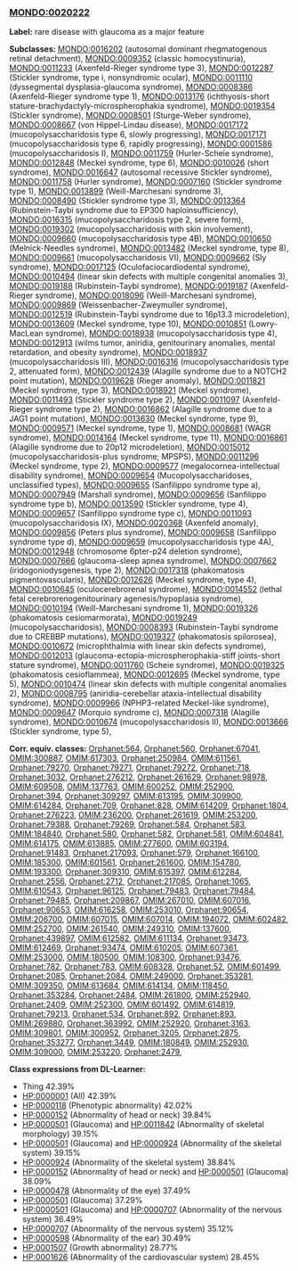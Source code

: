
### [MONDO:0020222](http://purl.obolibrary.org/obo/MONDO_0020222)
**Label:** rare disease with glaucoma as a major feature

**Subclasses:** [MONDO:0016202](http://purl.obolibrary.org/obo/MONDO_0016202) (autosomal dominant rhegmatogenous retinal detachment), [MONDO:0009352](http://purl.obolibrary.org/obo/MONDO_0009352) (classic homocystinuria), [MONDO:0011233](http://purl.obolibrary.org/obo/MONDO_0011233) (Axenfeld-Rieger syndrome type 3), [MONDO:0012287](http://purl.obolibrary.org/obo/MONDO_0012287) (Stickler syndrome, type i, nonsyndromic ocular), [MONDO:0011110](http://purl.obolibrary.org/obo/MONDO_0011110) (dyssegmental dysplasia-glaucoma syndrome), [MONDO:0008386](http://purl.obolibrary.org/obo/MONDO_0008386) (Axenfeld-Rieger syndrome type 1), [MONDO:0013176](http://purl.obolibrary.org/obo/MONDO_0013176) (ichthyosis-short stature-brachydactyly-microspherophakia syndrome), [MONDO:0019354](http://purl.obolibrary.org/obo/MONDO_0019354) (Stickler syndrome), [MONDO:0008501](http://purl.obolibrary.org/obo/MONDO_0008501) (Sturge-Weber syndrome), [MONDO:0008667](http://purl.obolibrary.org/obo/MONDO_0008667) (von Hippel-Lindau disease), [MONDO:0017172](http://purl.obolibrary.org/obo/MONDO_0017172) (mucopolysaccharidosis type 6, slowly progressing), [MONDO:0017171](http://purl.obolibrary.org/obo/MONDO_0017171) (mucopolysaccharidosis type 6, rapidly progressing), [MONDO:0001586](http://purl.obolibrary.org/obo/MONDO_0001586) (mucopolysaccharidosis I), [MONDO:0011759](http://purl.obolibrary.org/obo/MONDO_0011759) (Hurler-Scheie syndrome), [MONDO:0012848](http://purl.obolibrary.org/obo/MONDO_0012848) (Meckel syndrome, type 6), [MONDO:0010026](http://purl.obolibrary.org/obo/MONDO_0010026) (short syndrome), [MONDO:0016647](http://purl.obolibrary.org/obo/MONDO_0016647) (autosomal recessive Stickler syndrome), [MONDO:0011758](http://purl.obolibrary.org/obo/MONDO_0011758) (Hurler syndrome), [MONDO:0007160](http://purl.obolibrary.org/obo/MONDO_0007160) (Stickler syndrome type 1), [MONDO:0013899](http://purl.obolibrary.org/obo/MONDO_0013899) (Weill-Marchesani syndrome 3), [MONDO:0008490](http://purl.obolibrary.org/obo/MONDO_0008490) (Stickler syndrome type 3), [MONDO:0013364](http://purl.obolibrary.org/obo/MONDO_0013364) (Rubinstein-Taybi syndrome due to EP300 haploinsufficiency), [MONDO:0016315](http://purl.obolibrary.org/obo/MONDO_0016315) (mucopolysaccharidosis type 2, severe form), [MONDO:0019302](http://purl.obolibrary.org/obo/MONDO_0019302) (mucopolysaccharidosis with skin involvement), [MONDO:0009660](http://purl.obolibrary.org/obo/MONDO_0009660) (mucopolysaccharidosis type 4B), [MONDO:0010650](http://purl.obolibrary.org/obo/MONDO_0010650) (Melnick-Needles syndrome), [MONDO:0013482](http://purl.obolibrary.org/obo/MONDO_0013482) (Meckel syndrome, type 8), [MONDO:0009661](http://purl.obolibrary.org/obo/MONDO_0009661) (mucopolysaccharidosis VI), [MONDO:0009662](http://purl.obolibrary.org/obo/MONDO_0009662) (Sly syndrome), [MONDO:0017125](http://purl.obolibrary.org/obo/MONDO_0017125) (Oculofaciocardiodental syndrome), [MONDO:0010494](http://purl.obolibrary.org/obo/MONDO_0010494) (linear skin defects with multiple congenital anomalies 3), [MONDO:0019188](http://purl.obolibrary.org/obo/MONDO_0019188) (Rubinstein-Taybi syndrome), [MONDO:0019187](http://purl.obolibrary.org/obo/MONDO_0019187) (Axenfeld-Rieger syndrome), [MONDO:0018096](http://purl.obolibrary.org/obo/MONDO_0018096) (Weill-Marchesani syndrome), [MONDO:0009869](http://purl.obolibrary.org/obo/MONDO_0009869) (Weissenbacher-Zweymuller syndrome), [MONDO:0012519](http://purl.obolibrary.org/obo/MONDO_0012519) (Rubinstein-Taybi syndrome due to 16p13.3 microdeletion), [MONDO:0013609](http://purl.obolibrary.org/obo/MONDO_0013609) (Meckel syndrome, type 10), [MONDO:0010851](http://purl.obolibrary.org/obo/MONDO_0010851) (Lowry-MacLean syndrome), [MONDO:0018938](http://purl.obolibrary.org/obo/MONDO_0018938) (mucopolysaccharidosis type 4), [MONDO:0012913](http://purl.obolibrary.org/obo/MONDO_0012913) (wilms tumor, aniridia, genitourinary anomalies, mental retardation, and obesity syndrome), [MONDO:0018937](http://purl.obolibrary.org/obo/MONDO_0018937) (mucopolysaccharidosis III), [MONDO:0016316](http://purl.obolibrary.org/obo/MONDO_0016316) (mucopolysaccharidosis type 2, attenuated form), [MONDO:0012439](http://purl.obolibrary.org/obo/MONDO_0012439) (Alagille syndrome due to a NOTCH2 point mutation), [MONDO:0019628](http://purl.obolibrary.org/obo/MONDO_0019628) (Rieger anomaly), [MONDO:0011821](http://purl.obolibrary.org/obo/MONDO_0011821) (Meckel syndrome, type 3), [MONDO:0018921](http://purl.obolibrary.org/obo/MONDO_0018921) (Meckel syndrome), [MONDO:0011493](http://purl.obolibrary.org/obo/MONDO_0011493) (Stickler syndrome type 2), [MONDO:0011097](http://purl.obolibrary.org/obo/MONDO_0011097) (Axenfeld-Rieger syndrome type 2), [MONDO:0016862](http://purl.obolibrary.org/obo/MONDO_0016862) (Alagille syndrome due to a JAG1 point mutation), [MONDO:0013630](http://purl.obolibrary.org/obo/MONDO_0013630) (Meckel syndrome, type 9), [MONDO:0009571](http://purl.obolibrary.org/obo/MONDO_0009571) (Meckel syndrome, type 1), [MONDO:0008681](http://purl.obolibrary.org/obo/MONDO_0008681) (WAGR syndrome), [MONDO:0014164](http://purl.obolibrary.org/obo/MONDO_0014164) (Meckel syndrome, type 11), [MONDO:0016861](http://purl.obolibrary.org/obo/MONDO_0016861) (Alagille syndrome due to 20p12 microdeletion), [MONDO:0015012](http://purl.obolibrary.org/obo/MONDO_0015012) (mucopolysaccharidosis-plus syndrome; MPSPS), [MONDO:0011296](http://purl.obolibrary.org/obo/MONDO_0011296) (Meckel syndrome, type 2), [MONDO:0009577](http://purl.obolibrary.org/obo/MONDO_0009577) (megalocornea-intellectual disability syndrome), [MONDO:0009654](http://purl.obolibrary.org/obo/MONDO_0009654) (Mucopolysaccharidoses, unclassified types), [MONDO:0009655](http://purl.obolibrary.org/obo/MONDO_0009655) (Sanfilippo syndrome type a), [MONDO:0007949](http://purl.obolibrary.org/obo/MONDO_0007949) (Marshall syndrome), [MONDO:0009656](http://purl.obolibrary.org/obo/MONDO_0009656) (Sanfilippo syndrome type b), [MONDO:0013590](http://purl.obolibrary.org/obo/MONDO_0013590) (Stickler syndrome, type 4), [MONDO:0009657](http://purl.obolibrary.org/obo/MONDO_0009657) (Sanfilippo syndrome type c), [MONDO:0011093](http://purl.obolibrary.org/obo/MONDO_0011093) (mucopolysaccharidosis IX), [MONDO:0020368](http://purl.obolibrary.org/obo/MONDO_0020368) (Axenfeld anomaly), [MONDO:0009856](http://purl.obolibrary.org/obo/MONDO_0009856) (Peters plus syndrome), [MONDO:0009658](http://purl.obolibrary.org/obo/MONDO_0009658) (Sanfilippo syndrome type d), [MONDO:0009659](http://purl.obolibrary.org/obo/MONDO_0009659) (mucopolysaccharidosis type 4A), [MONDO:0012948](http://purl.obolibrary.org/obo/MONDO_0012948) (chromosome 6pter-p24 deletion syndrome), [MONDO:0007666](http://purl.obolibrary.org/obo/MONDO_0007666) (glaucoma-sleep apnea syndrome), [MONDO:0007662](http://purl.obolibrary.org/obo/MONDO_0007662) (iridogoniodysgenesis, type 2), [MONDO:0017318](http://purl.obolibrary.org/obo/MONDO_0017318) (phakomatosis pigmentovascularis), [MONDO:0012626](http://purl.obolibrary.org/obo/MONDO_0012626) (Meckel syndrome, type 4), [MONDO:0010645](http://purl.obolibrary.org/obo/MONDO_0010645) (oculocerebrorenal syndrome), [MONDO:0014552](http://purl.obolibrary.org/obo/MONDO_0014552) (lethal fetal cerebrorenogenitourinary agenesis/hypoplasia syndrome), [MONDO:0010194](http://purl.obolibrary.org/obo/MONDO_0010194) (Weill-Marchesani syndrome 1), [MONDO:0019326](http://purl.obolibrary.org/obo/MONDO_0019326) (phakomatosis cesiomarmorata), [MONDO:0019249](http://purl.obolibrary.org/obo/MONDO_0019249) (mucopolysaccharidosis), [MONDO:0008393](http://purl.obolibrary.org/obo/MONDO_0008393) (Rubinstein-Taybi syndrome due to CREBBP mutations), [MONDO:0019327](http://purl.obolibrary.org/obo/MONDO_0019327) (phakomatosis spilorosea), [MONDO:0010672](http://purl.obolibrary.org/obo/MONDO_0010672) (microphthalmia with linear skin defects syndrome), [MONDO:0012013](http://purl.obolibrary.org/obo/MONDO_0012013) (glaucoma-ectopia-microspherophakia-stiff joints-short stature syndrome), [MONDO:0011760](http://purl.obolibrary.org/obo/MONDO_0011760) (Scheie syndrome), [MONDO:0019325](http://purl.obolibrary.org/obo/MONDO_0019325) (phakomatosis cesioflammea), [MONDO:0012695](http://purl.obolibrary.org/obo/MONDO_0012695) (Meckel syndrome, type 5), [MONDO:0010474](http://purl.obolibrary.org/obo/MONDO_0010474) (linear skin defects with multiple congenital anomalies 2), [MONDO:0008795](http://purl.obolibrary.org/obo/MONDO_0008795) (aniridia-cerebellar ataxia-intellectual disability syndrome), [MONDO:0009966](http://purl.obolibrary.org/obo/MONDO_0009966) (NPHP3-related Meckel-like syndrome), [MONDO:0009647](http://purl.obolibrary.org/obo/MONDO_0009647) (Morquio syndrome c), [MONDO:0007318](http://purl.obolibrary.org/obo/MONDO_0007318) (Alagille syndrome), [MONDO:0010674](http://purl.obolibrary.org/obo/MONDO_0010674) (mucopolysaccharidosis II), [MONDO:0013666](http://purl.obolibrary.org/obo/MONDO_0013666) (Stickler syndrome, type 5), 

**Corr. equiv. classes:** [Orphanet:564](http://www.orpha.net/ORDO/Orphanet_564), [Orphanet:560](http://www.orpha.net/ORDO/Orphanet_560), [Orphanet:67041](http://www.orpha.net/ORDO/Orphanet_67041), [OMIM:300887](http://purl.obolibrary.org/obo/OMIM_300887), [OMIM:617303](http://purl.obolibrary.org/obo/OMIM_617303), [Orphanet:250984](http://www.orpha.net/ORDO/Orphanet_250984), [OMIM:611561](http://purl.obolibrary.org/obo/OMIM_611561), [Orphanet:79270](http://www.orpha.net/ORDO/Orphanet_79270), [Orphanet:79271](http://www.orpha.net/ORDO/Orphanet_79271), [Orphanet:79272](http://www.orpha.net/ORDO/Orphanet_79272), [Orphanet:718](http://www.orpha.net/ORDO/Orphanet_718), [Orphanet:3032](http://www.orpha.net/ORDO/Orphanet_3032), [Orphanet:276212](http://www.orpha.net/ORDO/Orphanet_276212), [Orphanet:261629](http://www.orpha.net/ORDO/Orphanet_261629), [Orphanet:98978](http://www.orpha.net/ORDO/Orphanet_98978), [OMIM:609508](http://purl.obolibrary.org/obo/OMIM_609508), [OMIM:137763](http://purl.obolibrary.org/obo/OMIM_137763), [OMIM:600252](http://purl.obolibrary.org/obo/OMIM_600252), [OMIM:252900](http://purl.obolibrary.org/obo/OMIM_252900), [Orphanet:394](http://www.orpha.net/ORDO/Orphanet_394), [Orphanet:309297](http://www.orpha.net/ORDO/Orphanet_309297), [OMIM:613195](http://purl.obolibrary.org/obo/OMIM_613195), [OMIM:309900](http://purl.obolibrary.org/obo/OMIM_309900), [OMIM:614284](http://purl.obolibrary.org/obo/OMIM_614284), [Orphanet:709](http://www.orpha.net/ORDO/Orphanet_709), [Orphanet:828](http://www.orpha.net/ORDO/Orphanet_828), [OMIM:614209](http://purl.obolibrary.org/obo/OMIM_614209), [Orphanet:1804](http://www.orpha.net/ORDO/Orphanet_1804), [Orphanet:276223](http://www.orpha.net/ORDO/Orphanet_276223), [OMIM:236200](http://purl.obolibrary.org/obo/OMIM_236200), [Orphanet:261619](http://www.orpha.net/ORDO/Orphanet_261619), [OMIM:253200](http://purl.obolibrary.org/obo/OMIM_253200), [Orphanet:79388](http://www.orpha.net/ORDO/Orphanet_79388), [Orphanet:79269](http://www.orpha.net/ORDO/Orphanet_79269), [Orphanet:584](http://www.orpha.net/ORDO/Orphanet_584), [Orphanet:583](http://www.orpha.net/ORDO/Orphanet_583), [OMIM:184840](http://purl.obolibrary.org/obo/OMIM_184840), [Orphanet:580](http://www.orpha.net/ORDO/Orphanet_580), [Orphanet:582](http://www.orpha.net/ORDO/Orphanet_582), [Orphanet:581](http://www.orpha.net/ORDO/Orphanet_581), [OMIM:604841](http://purl.obolibrary.org/obo/OMIM_604841), [OMIM:614175](http://purl.obolibrary.org/obo/OMIM_614175), [OMIM:613885](http://purl.obolibrary.org/obo/OMIM_613885), [OMIM:277600](http://purl.obolibrary.org/obo/OMIM_277600), [OMIM:603194](http://purl.obolibrary.org/obo/OMIM_603194), [Orphanet:91483](http://www.orpha.net/ORDO/Orphanet_91483), [Orphanet:217093](http://www.orpha.net/ORDO/Orphanet_217093), [Orphanet:579](http://www.orpha.net/ORDO/Orphanet_579), [Orphanet:166100](http://www.orpha.net/ORDO/Orphanet_166100), [OMIM:185300](http://purl.obolibrary.org/obo/OMIM_185300), [OMIM:601561](http://purl.obolibrary.org/obo/OMIM_601561), [Orphanet:261600](http://www.orpha.net/ORDO/Orphanet_261600), [OMIM:154780](http://purl.obolibrary.org/obo/OMIM_154780), [OMIM:193300](http://purl.obolibrary.org/obo/OMIM_193300), [Orphanet:309310](http://www.orpha.net/ORDO/Orphanet_309310), [OMIM:615397](http://purl.obolibrary.org/obo/OMIM_615397), [OMIM:612284](http://purl.obolibrary.org/obo/OMIM_612284), [Orphanet:2556](http://www.orpha.net/ORDO/Orphanet_2556), [Orphanet:2712](http://www.orpha.net/ORDO/Orphanet_2712), [Orphanet:217085](http://www.orpha.net/ORDO/Orphanet_217085), [Orphanet:1065](http://www.orpha.net/ORDO/Orphanet_1065), [OMIM:610543](http://purl.obolibrary.org/obo/OMIM_610543), [Orphanet:96125](http://www.orpha.net/ORDO/Orphanet_96125), [Orphanet:79483](http://www.orpha.net/ORDO/Orphanet_79483), [Orphanet:79484](http://www.orpha.net/ORDO/Orphanet_79484), [Orphanet:79485](http://www.orpha.net/ORDO/Orphanet_79485), [Orphanet:209867](http://www.orpha.net/ORDO/Orphanet_209867), [OMIM:267010](http://purl.obolibrary.org/obo/OMIM_267010), [OMIM:607016](http://purl.obolibrary.org/obo/OMIM_607016), [Orphanet:90653](http://www.orpha.net/ORDO/Orphanet_90653), [OMIM:616258](http://purl.obolibrary.org/obo/OMIM_616258), [OMIM:253010](http://purl.obolibrary.org/obo/OMIM_253010), [Orphanet:90654](http://www.orpha.net/ORDO/Orphanet_90654), [OMIM:206700](http://purl.obolibrary.org/obo/OMIM_206700), [OMIM:607015](http://purl.obolibrary.org/obo/OMIM_607015), [OMIM:607014](http://purl.obolibrary.org/obo/OMIM_607014), [OMIM:194072](http://purl.obolibrary.org/obo/OMIM_194072), [OMIM:602482](http://purl.obolibrary.org/obo/OMIM_602482), [OMIM:252700](http://purl.obolibrary.org/obo/OMIM_252700), [OMIM:261540](http://purl.obolibrary.org/obo/OMIM_261540), [OMIM:249310](http://purl.obolibrary.org/obo/OMIM_249310), [OMIM:137600](http://purl.obolibrary.org/obo/OMIM_137600), [Orphanet:439897](http://www.orpha.net/ORDO/Orphanet_439897), [OMIM:612582](http://purl.obolibrary.org/obo/OMIM_612582), [OMIM:611134](http://purl.obolibrary.org/obo/OMIM_611134), [Orphanet:93473](http://www.orpha.net/ORDO/Orphanet_93473), [OMIM:612469](http://purl.obolibrary.org/obo/OMIM_612469), [Orphanet:93474](http://www.orpha.net/ORDO/Orphanet_93474), [OMIM:610205](http://purl.obolibrary.org/obo/OMIM_610205), [OMIM:607361](http://purl.obolibrary.org/obo/OMIM_607361), [OMIM:253000](http://purl.obolibrary.org/obo/OMIM_253000), [OMIM:180500](http://purl.obolibrary.org/obo/OMIM_180500), [OMIM:108300](http://purl.obolibrary.org/obo/OMIM_108300), [Orphanet:93476](http://www.orpha.net/ORDO/Orphanet_93476), [Orphanet:782](http://www.orpha.net/ORDO/Orphanet_782), [Orphanet:783](http://www.orpha.net/ORDO/Orphanet_783), [OMIM:608328](http://purl.obolibrary.org/obo/OMIM_608328), [Orphanet:52](http://www.orpha.net/ORDO/Orphanet_52), [OMIM:601499](http://purl.obolibrary.org/obo/OMIM_601499), [Orphanet:2085](http://www.orpha.net/ORDO/Orphanet_2085), [Orphanet:2084](http://www.orpha.net/ORDO/Orphanet_2084), [OMIM:249000](http://purl.obolibrary.org/obo/OMIM_249000), [Orphanet:353281](http://www.orpha.net/ORDO/Orphanet_353281), [OMIM:309350](http://purl.obolibrary.org/obo/OMIM_309350), [OMIM:613684](http://purl.obolibrary.org/obo/OMIM_613684), [OMIM:614134](http://purl.obolibrary.org/obo/OMIM_614134), [OMIM:118450](http://purl.obolibrary.org/obo/OMIM_118450), [Orphanet:353284](http://www.orpha.net/ORDO/Orphanet_353284), [Orphanet:2484](http://www.orpha.net/ORDO/Orphanet_2484), [OMIM:261800](http://purl.obolibrary.org/obo/OMIM_261800), [OMIM:252940](http://purl.obolibrary.org/obo/OMIM_252940), [Orphanet:2409](http://www.orpha.net/ORDO/Orphanet_2409), [OMIM:252300](http://purl.obolibrary.org/obo/OMIM_252300), [OMIM:601492](http://purl.obolibrary.org/obo/OMIM_601492), [OMIM:614819](http://purl.obolibrary.org/obo/OMIM_614819), [Orphanet:79213](http://www.orpha.net/ORDO/Orphanet_79213), [Orphanet:534](http://www.orpha.net/ORDO/Orphanet_534), [Orphanet:892](http://www.orpha.net/ORDO/Orphanet_892), [Orphanet:893](http://www.orpha.net/ORDO/Orphanet_893), [OMIM:269880](http://purl.obolibrary.org/obo/OMIM_269880), [Orphanet:363992](http://www.orpha.net/ORDO/Orphanet_363992), [OMIM:252920](http://purl.obolibrary.org/obo/OMIM_252920), [Orphanet:3163](http://www.orpha.net/ORDO/Orphanet_3163), [OMIM:309801](http://purl.obolibrary.org/obo/OMIM_309801), [OMIM:300952](http://purl.obolibrary.org/obo/OMIM_300952), [Orphanet:3205](http://www.orpha.net/ORDO/Orphanet_3205), [Orphanet:2875](http://www.orpha.net/ORDO/Orphanet_2875), [Orphanet:353277](http://www.orpha.net/ORDO/Orphanet_353277), [Orphanet:3449](http://www.orpha.net/ORDO/Orphanet_3449), [OMIM:180849](http://purl.obolibrary.org/obo/OMIM_180849), [OMIM:252930](http://purl.obolibrary.org/obo/OMIM_252930), [OMIM:309000](http://purl.obolibrary.org/obo/OMIM_309000), [OMIM:253220](http://purl.obolibrary.org/obo/OMIM_253220), [Orphanet:2479](http://www.orpha.net/ORDO/Orphanet_2479), 

**Class expressions from DL-Learner:**

- Thing 42.39%
- [HP:0000001](http://purl.obolibrary.org/obo/HP_0000001) (All) 42.39%
- [HP:0000118](http://purl.obolibrary.org/obo/HP_0000118) (Phenotypic abnormality) 42.02%
- [HP:0000152](http://purl.obolibrary.org/obo/HP_0000152) (Abnormality of head or neck) 39.84%
- [HP:0000501](http://purl.obolibrary.org/obo/HP_0000501) (Glaucoma) and [HP:0011842](http://purl.obolibrary.org/obo/HP_0011842) (Abnormality of skeletal morphology) 39.15%
- [HP:0000501](http://purl.obolibrary.org/obo/HP_0000501) (Glaucoma) and [HP:0000924](http://purl.obolibrary.org/obo/HP_0000924) (Abnormality of the skeletal system) 39.15%
- [HP:0000924](http://purl.obolibrary.org/obo/HP_0000924) (Abnormality of the skeletal system) 38.84%
- [HP:0000152](http://purl.obolibrary.org/obo/HP_0000152) (Abnormality of head or neck) and [HP:0000501](http://purl.obolibrary.org/obo/HP_0000501) (Glaucoma) 38.09%
- [HP:0000478](http://purl.obolibrary.org/obo/HP_0000478) (Abnormality of the eye) 37.49%
- [HP:0000501](http://purl.obolibrary.org/obo/HP_0000501) (Glaucoma) 37.29%
- [HP:0000501](http://purl.obolibrary.org/obo/HP_0000501) (Glaucoma) and [HP:0000707](http://purl.obolibrary.org/obo/HP_0000707) (Abnormality of the nervous system) 36.49%
- [HP:0000707](http://purl.obolibrary.org/obo/HP_0000707) (Abnormality of the nervous system) 35.12%
- [HP:0000598](http://purl.obolibrary.org/obo/HP_0000598) (Abnormality of the ear) 30.49%
- [HP:0001507](http://purl.obolibrary.org/obo/HP_0001507) (Growth abnormality) 28.77%
- [HP:0001626](http://purl.obolibrary.org/obo/HP_0001626) (Abnormality of the cardiovascular system) 28.45%


